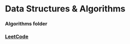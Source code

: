 # Data Structures & Algorithms

### Algorithms folder

### [LeetCode](https://www.leetcode.com)

<br>
